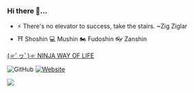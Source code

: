 ### Hi there 👋...
- ⚡ There's no elevator to success, take the stairs. ~Zig Ziglar
- ⛩ Shoshin 💻 Mushin 🏍 Fudoshin 👓 Zanshin

[(☞ﾟヮﾟ)☞ NINJA WAY OF LIFE](https://framework.zend.com/participate/code-manifesto) 

![GitHub](https://img.shields.io/github/followers/postnzt?color=1c1c1c&label=followers&logo=github&style=for-the-badge)
[![Website](https://img.shields.io/badge/Portfolio-Visit-1c1c1c?style=for-the-badge)](https://jhunecarlotrogelio.xyz)
<p><img src="https://github-readme-stats.vercel.app/api?username=postnzt&show_icons=true&icon_color=eee&theme=vue-dark&count_private=true">


